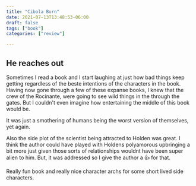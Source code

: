 ```yaml
---
title: "Cibola Burn"
date: 2021-07-13T13:48:53-06:00
draft: false
tags: ["book"]
categories: ["review"]

---
```


## He reaches out

Sometimes I read a book and I start laughing at just how bad things
keep getting regardless of the beste intentions of the characters in
the book. Having now gone through a few of these expanse books, I knew
that the crew of the Rocinante, were going to see wild things in the
through the gates. But I couldn't even imagine how entertaining the middle
of this book would be.

It was just a smothering of humans being the worst version of themselves, yet again.

Also the side plot of the scientist being attracted to Holden was great. I think
the author could have played with Holdens polyamorous upbringing a bit more just
given those sorts of relationships wouldnt have been super alien to him. But, it
was addressed so I give the author a :+1: for that.

Really fun book and really nice character archs for some short lived side characters.
